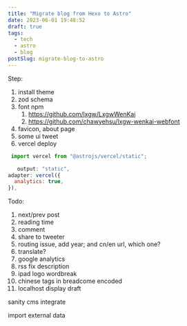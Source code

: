 ```yaml
---
title: "Migrate blog from Hexo to Astro"
date: 2023-06-01 19:48:52
draft: true
tags:
  - tech
  - astro
  - blog
postSlug: migrate-blog-to-astro
---
```


Step:

1. install theme
2. zod schema
3. font npm
   1. https://github.com/lxgw/LxgwWenKai
   2. https://github.com/chawyehsu/lxgw-wenkai-webfont
4. favicon, about page
5. some ui tweet
6. vercel deploy

```js
 import vercel from "@astrojs/vercel/static";

   output: "static",
adapter: vercel({
  analytics: true,
}),

```

Todo:

1. next/prev post
2. reading time
3. comment
4. share to tweeter
5. routing issue, add year; and cn/en url, which one?
6. translate?
7. google analytics
8. rss fix description
9. ipad logo wordbreak
10. chinese tags in breadcome encoded
11. localhost display draft

sanity cms integrate

import external data

